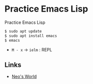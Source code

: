 # Practice Emacs Lisp

Practice Emacs Lisp

```bash
$ sudo apt update
$ sudo apt install emacs
$ emacs
```

- `M - x` → `ielm` : REPL


## Links

- [Neo's World](https://neos21.net/)
